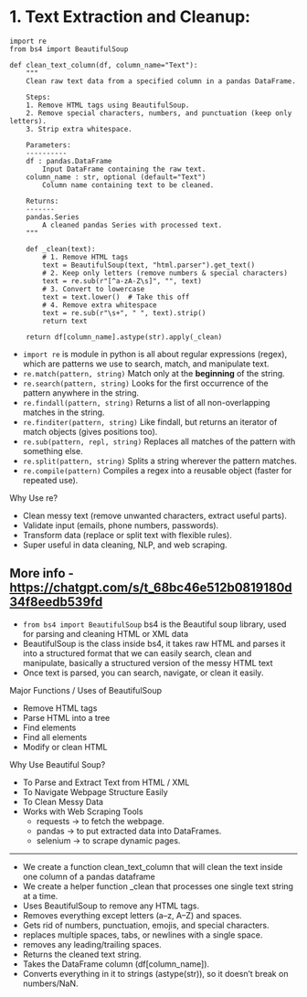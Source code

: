 # 1. Text Extraction and Cleanup:

```
import re
from bs4 import BeautifulSoup

def clean_text_column(df, column_name="Text"):
    """
    Clean raw text data from a specified column in a pandas DataFrame.
    
    Steps:
    1. Remove HTML tags using BeautifulSoup.
    2. Remove special characters, numbers, and punctuation (keep only letters).
    3. Strip extra whitespace.

    Parameters:
    ----------
    df : pandas.DataFrame
        Input DataFrame containing the raw text.
    column_name : str, optional (default="Text")
        Column name containing text to be cleaned.

    Returns:
    -------
    pandas.Series
        A cleaned pandas Series with processed text.
    """

    def _clean(text):
        # 1. Remove HTML tags
        text = BeautifulSoup(text, "html.parser").get_text()
        # 2. Keep only letters (remove numbers & special characters)
        text = re.sub(r"[^a-zA-Z\s]", "", text)
        # 3. Convert to lowercase
        text = text.lower()  # Take this off
        # 4. Remove extra whitespace
        text = re.sub(r"\s+", " ", text).strip()
        return text

    return df[column_name].astype(str).apply(_clean)
```

- `import re` is module in python is all about regular expressions (regex), which are patterns we use to search, match, and manipulate text.
- `re.match(pattern, string)` Match only at the **beginning** of the string.
- `re.search(pattern, string)` Looks for the first occurrence of the pattern anywhere in the string.
- `re.findall(pattern, string)` Returns a list of all non-overlapping matches in the string.
- `re.finditer(pattern, string)` Like findall, but returns an iterator of match objects (gives positions too).
- `re.sub(pattern, repl, string)` Replaces all matches of the pattern with something else.
- `re.split(pattern, string)` Splits a string wherever the pattern matches.
- `re.compile(pattern)` Compiles a regex into a reusable object (faster for repeated use).

Why Use re?
- Clean messy text (remove unwanted characters, extract useful parts).
- Validate input (emails, phone numbers, passwords).
- Transform data (replace or split text with flexible rules).
- Super useful in data cleaning, NLP, and web scraping.

More info - https://chatgpt.com/s/t_68bc46e512b0819180d34f8eedb539fd
---

- `from bs4 import BeautifulSoup` bs4 is the Beautiful soup library, used for parsing and cleaning HTML or XML data
- BeautifulSoup is the class inside bs4, it takes raw HTML and parses it into a structured format that we can easily search, clean and manipulate, basically a structured version of the messy HTML text
- Once text is parsed, you can search, navigate, or clean it easily.

Major Functions / Uses of BeautifulSoup
- Remove HTML tags
- Parse HTML into a tree
- Find elements
- Find all elements
- Modify or clean HTML

Why Use Beautiful Soup?
- To Parse and Extract Text from HTML / XML
- To Navigate Webpage Structure Easily
- To Clean Messy Data
- Works with Web Scraping Tools
  - requests → to fetch the webpage.
  - pandas → to put extracted data into DataFrames.
  - selenium → to scrape dynamic pages.

---

- We create a function clean_text_column that will clean the text inside one column of a pandas dataframe
- We create a helper function _clean that processes one single text string at a time.
- Uses BeautifulSoup to remove any HTML tags.
- Removes everything except letters (a–z, A–Z) and spaces.
- Gets rid of numbers, punctuation, emojis, and special characters.
- replaces multiple spaces, tabs, or newlines with a single space.
- removes any leading/trailing spaces.
- Returns the cleaned text string.
- Takes the DataFrame column (df[column_name]).
- Converts everything in it to strings (astype(str)), so it doesn’t break on numbers/NaN.


